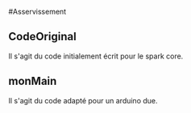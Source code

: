 #Asservissement

## CodeOriginal
Il s'agit du code initialement écrit pour le spark core.

## monMain
Il s'agit du code adapté pour un arduino due.
